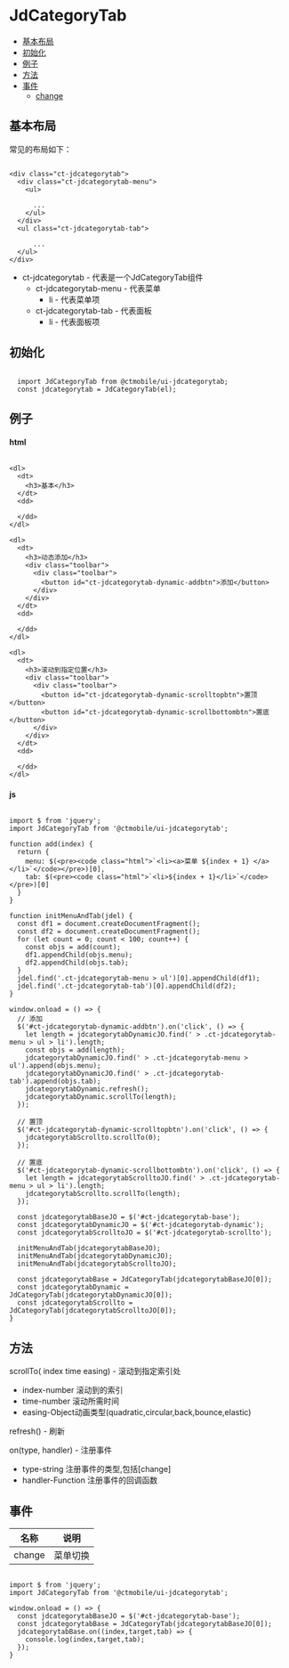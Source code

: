 # JdCategoryTab

* [基本布局](#jdcategorytab-layout)
* [初始化](#jdcategorytab-initial)
* [例子](#jdcategorytab-demo)
* [方法](#jdcategorytab-methods)
* [事件](#jdcategorytab-events)
  - [change](#jdcategorytab-events-change)

## 基本布局

常见的布局如下：

```

<div class="ct-jdcategorytab">
  <div class="ct-jdcategorytab-menu">
    <ul>

      ...
    </ul>
  </div>
  <ul class="ct-jdcategorytab-tab">

      ...
  </ul>
</div>

```

* ct-jdcategorytab - 代表是一个JdCategoryTab组件
  - ct-jdcategorytab-menu - 代表菜单
    + li - 代表菜单项
  - ct-jdcategorytab-tab - 代表面板
    + li - 代表面板项

## 初始化

```

  import JdCategoryTab from @ctmobile/ui-jdcategorytab;
  const jdcategorytab = JdCategoryTab(el);

```

## 例子

#### html

```

<dl>
  <dt>
    <h3>基本</h3>
  </dt>
  <dd>

  </dd>
</dl>

<dl>
  <dt>
    <h3>动态添加</h3>
    <div class="toolbar">
      <div class="toolbar">
        <button id="ct-jdcategorytab-dynamic-addbtn">添加</button>
      </div>
    </div>
  </dt>
  <dd>

  </dd>
</dl>

<dl>
  <dt>
    <h3>滚动到指定位置</h3>
    <div class="toolbar">
      <div class="toolbar">
        <button id="ct-jdcategorytab-dynamic-scrolltopbtn">置顶</button>
        <button id="ct-jdcategorytab-dynamic-scrollbottombtn">置底</button>
      </div>
    </div>
  </dt>
  <dd>

  </dd>
</dl>

```

#### js

```

import $ from 'jquery';
import JdCategoryTab from '@ctmobile/ui-jdcategorytab';

function add(index) {
  return {
    menu: $(<pre><code class="html">`<li><a>菜单 ${index + 1} </a></li>`</code></pre>)[0],
    tab: $(<pre><code class="html">`<li>${index + 1}</li>`</code></pre>)[0]
  }
}

function initMenuAndTab(jdel) {
  const df1 = document.createDocumentFragment();
  const df2 = document.createDocumentFragment();
  for (let count = 0; count < 100; count++) {
    const objs = add(count);
    df1.appendChild(objs.menu);
    df2.appendChild(objs.tab);
  }
  jdel.find('.ct-jdcategorytab-menu > ul')[0].appendChild(df1);
  jdel.find('.ct-jdcategorytab-tab')[0].appendChild(df2);
}

window.onload = () => {
  // 添加
  $('#ct-jdcategorytab-dynamic-addbtn').on('click', () => {
    let length = jdcategorytabDynamicJO.find(' > .ct-jdcategorytab-menu > ul > li').length;
    const objs = add(length);
    jdcategorytabDynamicJO.find(' > .ct-jdcategorytab-menu > ul').append(objs.menu);
    jdcategorytabDynamicJO.find(' > .ct-jdcategorytab-tab').append(objs.tab);
    jdcategorytabDynamic.refresh();
    jdcategorytabDynamic.scrollTo(length);
  });

  // 置顶
  $('#ct-jdcategorytab-dynamic-scrolltopbtn').on('click', () => {
    jdcategorytabScrollto.scrollTo(0);
  });

  // 置底
  $('#ct-jdcategorytab-dynamic-scrollbottombtn').on('click', () => {
    let length = jdcategorytabScrolltoJO.find(' > .ct-jdcategorytab-menu > ul > li').length;
    jdcategorytabScrollto.scrollTo(length);
  });

  const jdcategorytabBaseJO = $('#ct-jdcategorytab-base');
  const jdcategorytabDynamicJO = $('#ct-jdcategorytab-dynamic');
  const jdcategorytabScrolltoJO = $('#ct-jdcategorytab-scrollto');

  initMenuAndTab(jdcategorytabBaseJO);
  initMenuAndTab(jdcategorytabDynamicJO);
  initMenuAndTab(jdcategorytabScrolltoJO);

  const jdcategorytabBase = JdCategoryTab(jdcategorytabBaseJO[0]);
  const jdcategorytabDynamic = JdCategoryTab(jdcategorytabDynamicJO[0]);
  const jdcategorytabScrollto = JdCategoryTab(jdcategorytabScrolltoJO[0]);
}

```

## 方法

scrollTo( index time easing) - 滚动到指定索引处

* index-number 滚动到的索引
* time-number 滚动所需时间
* easing-Object动画类型(quadratic,circular,back,bounce,elastic)

refresh() - 刷新

on(type, handler) - 注册事件

* type-string 注册事件的类型,包括[change]
* handler-Function 注册事件的回调函数

## 事件

|  名称 |  说明 |
| --- | --- |
| change |  菜单切换 |

```

import $ from 'jquery';
import JdCategoryTab from '@ctmobile/ui-jdcategorytab';

window.onload = () => {
  const jdcategorytabBaseJO = $('#ct-jdcategorytab-base');
  const jdcategorytabBase = JdCategoryTab(jdcategorytabBaseJO[0]);
  jdcategorytabBase.on((index,target,tab) => {
    console.log(index,target,tab);
  });
}

```
